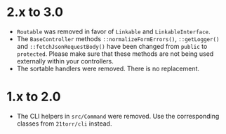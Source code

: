 2.x to 3.0
==========

* `Routable` was removed in favor of `Linkable` and `LinkableInterface`.
* The `BaseController` methods `::normalizeFormErrors()`, `::getLogger()` and `::fetchJsonRequestBody()` have been changed from `public` to `protected`. Please make sure that these methods are not being used externally within your controllers. 
* The sortable handlers were removed. There is no replacement.


1.x to 2.0
==========

*   The CLI helpers in `src/Command` were removed. Use the corresponding classes from `21torr/cli` instead.

